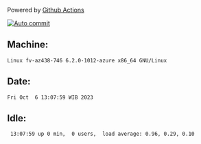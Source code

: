 Powered by [Github Actions](https://github.com/features/actions)

[![Auto commit](https://github.com/hiage/workstation/workflows/Auto%20commit/badge.svg)](https://github.com/hiage/workstation/actions?query=workflow%3A%22Auto+commit%22)

## Machine:
```
Linux fv-az438-746 6.2.0-1012-azure x86_64 GNU/Linux
```
## Date:
```
Fri Oct  6 13:07:59 WIB 2023
```
## Idle:
```
 13:07:59 up 0 min,  0 users,  load average: 0.96, 0.29, 0.10
```
